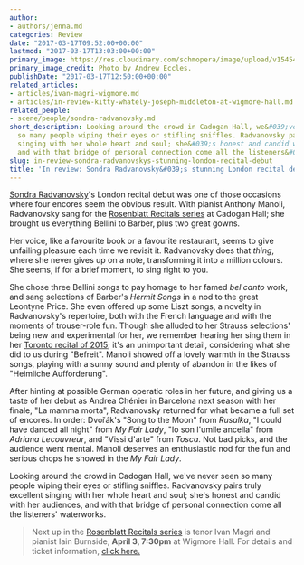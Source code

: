 ```yaml
---
author:
- authors/jenna.md
categories: Review
date: "2017-03-17T09:52:00+00:00"
lastmod: "2017-03-17T13:03:00+00:00"
primary_image: https://res.cloudinary.com/schmopera/image/upload/v1545409169/media/webhook-uploads/1489746723458/2017-03-16---Radvanovsky---Eccles.jpg.jpg
primary_image_credit: Photo by Andrew Eccles.
publishDate: "2017-03-17T12:50:00+00:00"
related_articles:
- articles/ivan-magri-wigmore.md
- articles/in-review-kitty-whately-joseph-middleton-at-wigmore-hall.md
related_people:
- scene/people/sondra-radvanovsky.md
short_description: Looking around the crowd in Cadogan Hall, we&#039;ve never seen
  so many people wiping their eyes or stifling sniffles. Radvanovsky pairs truly excellent
  singing with her whole heart and soul; she&#039;s honest and candid with her audiences,
  and with that bridge of personal connection come all the listeners&#039; waterworks.
slug: in-review-sondra-radvanovskys-stunning-london-recital-debut
title: 'In review: Sondra Radvanovsky&#039;s stunning London recital debut'
---
```


[Sondra Radvanovsky](/talking-with-singers-sondra-radvanovsky/)'s London recital debut was one of those occasions where four encores seem the obvious result. With pianist Anthony Manoli, Radvanovsky sang for the [Rosenblatt Recitals series](http://www.rosenblattrecitalseries.co.uk/recital.aspx?key=173) at Cadogan Hall; she brought us everything Bellini to Barber, plus two great gowns. 

Her voice, like a favourite book or a favourite restaurant, seems to give unfailing pleasure each time we revisit it. Radvanovsky does that *thing*, where she never gives up on a note, transforming it into a million colours. She seems, if for a brief moment, to sing right to you.

She chose three Bellini songs to pay homage to her famed *bel canto* work, and sang selections of Barber's *Hermit Songs* in a nod to the great Leontyne Price. She even offered up some Liszt songs, a novelty in Radvanovsky's repertoire, both with the French language and with the moments of trouser-role fun. Though she alluded to her Strauss selections' being new and experimental for her, we remember hearing her sing them in her [Toronto recital of 2015](/in-review-sondra-radvanovsky-at-koerner-hall/); it's an unimportant detail, considering what she did to us during "Befreit". Manoli showed off a lovely warmth in the Strauss songs, playing with a sunny sound and plenty of abandon in the likes of "Heimliche Aufforderung".

After hinting at possible German operatic roles in her future, and giving us a taste of her debut as Andrea Chénier in Barcelona next season with her finale, "La mamma morta", Radvanovsky returned for what became a full set of encores. In order: Dvořák's "Song to the Moon" from *Rusalka*, "I could have danced all night" from *My Fair Lady*, "Io son l'umile ancella" from *Adriana Lecouvreur*, and "Vissi d'arte" from *Tosca*. Not bad picks, and the audience went mental. Manoli deserves an enthusiastic nod for the fun and serious chops he showed in the *My Fair Lady*.

Looking around the crowd in Cadogan Hall, we've never seen so many people wiping their eyes or stifling sniffles. Radvanovsky pairs truly excellent singing with her whole heart and soul; she's honest and candid with her audiences, and with that bridge of personal connection come all the listeners' waterworks.

>Next up in the [Rosenblatt Recitals series](/ian-rosenblatt-its-all-about-the-voice/) is tenor Ivan Magrì and pianist Iain Burnside, **April 3, 7:30pm** at Wigmore Hall. For details and ticket information, [click here.](http://www.rosenblattrecitals.com/recital.aspx?key=174)
